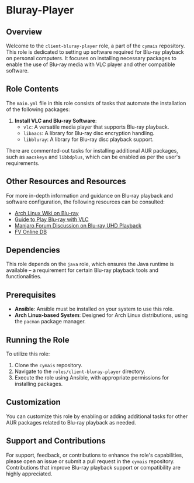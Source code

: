# Bluray-Player

## Overview
Welcome to the `client-bluray-player` role, a part of the `cymais` repository. This role is dedicated to setting up software required for Blu-ray playback on personal computers. It focuses on installing necessary packages to enable the use of Blu-ray media with VLC player and other compatible software.

## Role Contents
The `main.yml` file in this role consists of tasks that automate the installation of the following packages:
1. **Install VLC and Blu-ray Software**:
   - `vlc`: A versatile media player that supports Blu-ray playback.
   - `libaacs`: A library for Blu-ray disc encryption handling.
   - `libbluray`: A library for Blu-ray disc playback support.

There are commented-out tasks for installing additional AUR packages, such as `aacskeys` and `libbdplus`, which can be enabled as per the user's requirements.

## Other Resources and Resources
For more in-depth information and guidance on Blu-ray playback and software configuration, the following resources can be consulted:
- [Arch Linux Wiki on Blu-ray](https://wiki.archlinux.org/title/Blu-ray#Using_aacskeys)
- [Guide to Play Blu-ray with VLC](https://videobyte.de/play-blu-ray-with-vlc)
- [Manjaro Forum Discussion on Blu-ray UHD Playback](https://archived.forum.manjaro.org/t/wie-kann-ich-bluray-uhd-abspielen/127396/12)
- [FV Online DB](http://fvonline-db.bplaced.net/)

## Dependencies
This role depends on the `java` role, which ensures the Java runtime is available – a requirement for certain Blu-ray playback tools and functionalities.

## Prerequisites
- **Ansible**: Ansible must be installed on your system to use this role.
- **Arch Linux-based System**: Designed for Arch Linux distributions, using the `pacman` package manager.

## Running the Role
To utilize this role:
1. Clone the `cymais` repository.
2. Navigate to the `roles/client-bluray-player` directory.
3. Execute the role using Ansible, with appropriate permissions for installing packages.

## Customization
You can customize this role by enabling or adding additional tasks for other AUR packages related to Blu-ray playback as needed.

## Support and Contributions
For support, feedback, or contributions to enhance the role's capabilities, please open an issue or submit a pull request in the `cymais` repository. Contributions that improve Blu-ray playback support or compatibility are highly appreciated.